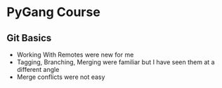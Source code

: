 # PyGang Course
## Git Basics
* Working With Remotes were new for me
* Tagging, Branching, Merging were familiar but I have seen them at a different angle
* Merge conflicts were not easy
